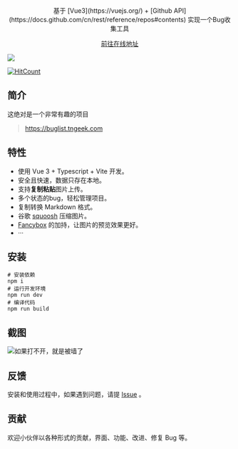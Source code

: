 <div align="center">
基于 [Vue3](https://vuejs.org/) + [Github API](https://docs.github.com/cn/rest/reference/repos#contents) 实现一个Bug收集工具


[前往在线地址](https://buglist.tngeek.com)
</div>
<img src="https://cdn.jsdelivr.net/gh/lewkamtao/PicHub-Cloud@master/buglistImages/0c4ac47a5c72bd3461413f3beab56c9_macbookpro15_front_t6dg4i_.png"  />   

[![HitCount](https://hits.dwyl.com/lewkamtao/PicHub.svg?style=flat-square)](http://hits.dwyl.com/lewkamtao/PicHub)

## 简介

这绝对是一个非常有趣的项目
> https://buglist.tngeek.com

## 特性

- 使用 Vue 3 + Typescript + Vite 开发。
- 安全且快速，数据只存在本地。
- 支持**复制粘贴**图片上传。
- 多个状态的bug，轻松管理项目。
- 复制转换 Markdown 格式。
- 谷歌 [squoosh](https://squoosh.app/) 压缩图片。
- [Fancybox](https://fancyapps.com/) 的加持，让图片的预览效果更好。
- ···

## 安装

```
# 安装依赖
npm i
# 运行开发环境
npm run dev
# 编译代码
npm run build
```

## 截图
![如果打不开，就是被墙了]( https://cdn.jsdelivr.net/gh/tnKamtao/PicHub_demo@master/buglistImages/image_9440xc_.jpeg)

## 反馈

安装和使用过程中，如果遇到问题，请提 [Issue](https://github.com/lewkamtao/BugList/issues) 。

## 贡献

欢迎小伙伴以各种形式的贡献，界面、功能、改进、修复 Bug 等。
